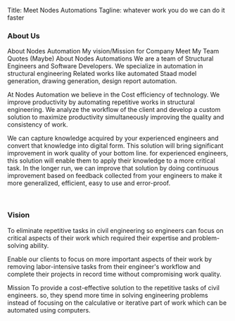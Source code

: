 Title: Meet Nodes Automations
Tagline: whatever work you do we can do it faster
 
### About Us
About Nodes Automation
My vision/Mission for Company
Meet My Team
Quotes (Maybe)
About Nodes Automations
We are a team of Structural Engineers and Software Developers. We specialize in automation in structural engineering Related works like automated Staad model generation, drawing generation, design report automation.

At Nodes Automation we believe in the Cost efficiency of technology. We improve productivity by automating repetitive works in structural engineering. We analyze the workflow of the client and develop a custom solution to maximize productivity simultaneously improving the quality and consistency of work.

We can capture knowledge acquired by your experienced engineers and convert that knowledge into digital form. This solution will bring significant improvement in work quality of your bottom line. for experienced engineers, this solution will enable them to apply their knowledge to a more critical task. In the longer run, we can improve that solution by doing continuous improvement based on feedback collected from your engineers to make it more generalized, efficient, easy to use and error-proof.
 
 
 
### Vision
To eliminate repetitive tasks in civil engineering so engineers can focus on critical aspects of their work which required their expertise and problem-solving ability.

Enable our clients to focus on more important aspects of their work by removing labor-intensive tasks from their engineer's workflow and complete their projects in record time without compromising work quality. 

Mission
To provide a cost-effective solution to the repetitive tasks of civil engineers. so, they spend more time in solving engineering problems instead of focusing on the calculative or iterative part of work which can be automated using computers.
